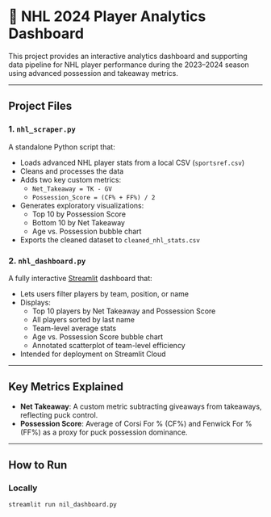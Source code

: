 # 🏒 NHL 2024 Player Analytics Dashboard

This project provides an interactive analytics dashboard and supporting data pipeline for NHL player performance during the 2023–2024 season using advanced possession and takeaway metrics.

---

## Project Files

### 1. `nhl_scraper.py`
A standalone Python script that:
- Loads advanced NHL player stats from a local CSV (`sportsref.csv`)
- Cleans and processes the data
- Adds two key custom metrics:
  - `Net_Takeaway = TK - GV`
  - `Possession_Score = (CF% + FF%) / 2`
- Generates exploratory visualizations:
  - Top 10 by Possession Score
  - Bottom 10 by Net Takeaway
  - Age vs. Possession bubble chart
- Exports the cleaned dataset to `cleaned_nhl_stats.csv`

### 2. `nhl_dashboard.py`
A fully interactive [Streamlit](https://streamlit.io) dashboard that:
- Lets users filter players by team, position, or name
- Displays:
  - Top 10 players by Net Takeaway and Possession Score
  - All players sorted by last name
  - Team-level average stats
  - Age vs. Possession Score bubble chart
  - Annotated scatterplot of team-level efficiency
- Intended for deployment on Streamlit Cloud

---

## Key Metrics Explained

- **Net Takeaway**: A custom metric subtracting giveaways from takeaways, reflecting puck control.
- **Possession Score**: Average of Corsi For % (CF%) and Fenwick For % (FF%) as a proxy for puck possession dominance.

---

## How to Run

###  Locally
```bash
streamlit run nil_dashboard.py

